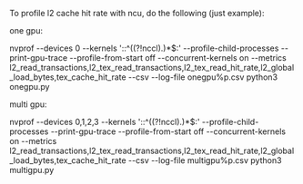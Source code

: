 To profile l2 cache hit rate with ncu, do the following (just example):


one gpu:

nvprof --devices 0 --kernels '::^((?!nccl).)*$:' --profile-child-processes --print-gpu-trace --profile-from-start off --concurrent-kernels on --metrics l2_read_transactions,l2_tex_read_transactions,l2_tex_read_hit_rate,l2_global_load_bytes,tex_cache_hit_rate --csv --log-file onegpu%p.csv python3 onegpu.py


multi gpu:

nvprof --devices 0,1,2,3 --kernels '::^((?!nccl).)*$:' --profile-child-processes --print-gpu-trace --profile-from-start off --concurrent-kernels on --metrics l2_read_transactions,l2_tex_read_transactions,l2_tex_read_hit_rate,l2_global_load_bytes,tex_cache_hit_rate --csv --log-file multigpu%p.csv python3 multigpu.py







